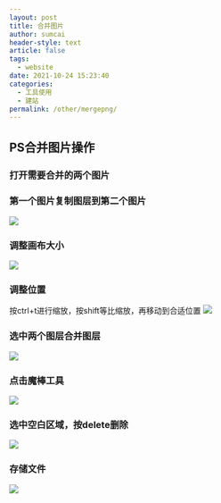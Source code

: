 ```yaml
---
layout: post
title: 合并图片
author: sumcai
header-style: text
article: false
tags: 
  - website
date: 2021-10-24 15:23:40
categories: 
  - 工具使用
  - 建站
permalink: /other/mergepng/
---
```


## PS合并图片操作

### 打开需要合并的两个图片

### 第一个图片复制图层到第二个图片
![](http://up.iogl.cn/2022/04/9ece3faee0d555d258c86acdf86b6cf8.png)

### 调整画布大小
![](http://up.iogl.cn/2022/04/aeefdd889f0913f8f0e66f715cfe5194.png)

### 调整位置
按ctrl+t进行缩放，按shift等比缩放，再移动到合适位置
![](http://up.iogl.cn/2022/04/ad61b6afb7a18c5993d07967226652f6.png)

### 选中两个图层合并图层
![](http://up.iogl.cn/2022/04/774e8ce2bdfa5231e8a12652263e0747.png)

### 点击魔棒工具
![](http://up.iogl.cn/2022/04/8eb2296c1b8dcc0e33099315baea4ead.png)

### 选中空白区域，按delete删除
![](http://up.iogl.cn/2022/04/b425ac3e259195e0ff3a6fffe20351d5.png)

### 存储文件
![](http://up.iogl.cn/2022/04/d83719e5993066e601ad45f2fc4610b6.png)